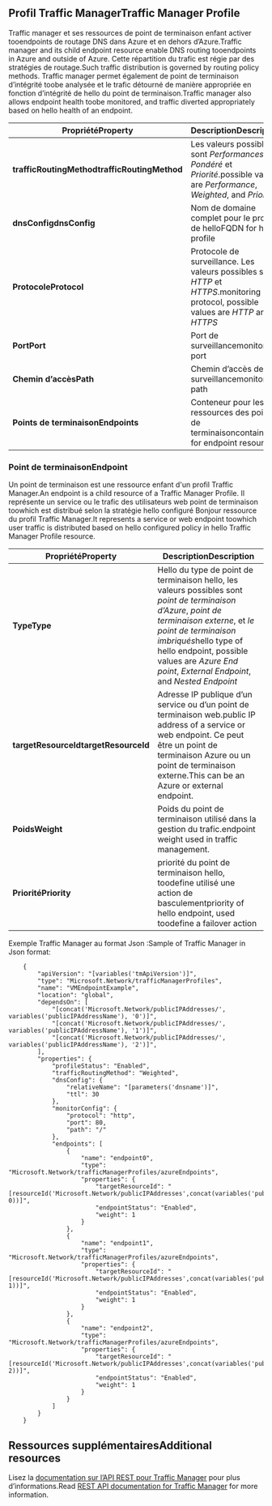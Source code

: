 ## <a name="traffic-manager-profile"></a><span data-ttu-id="5b78b-101">Profil Traffic Manager</span><span class="sxs-lookup"><span data-stu-id="5b78b-101">Traffic Manager Profile</span></span>
<span data-ttu-id="5b78b-102">Traffic manager et ses ressources de point de terminaison enfant activer tooendpoints de routage DNS dans Azure et en dehors d’Azure.</span><span class="sxs-lookup"><span data-stu-id="5b78b-102">Traffic manager and its child endpoint resource enable DNS routing tooendpoints in Azure and outside of Azure.</span></span> <span data-ttu-id="5b78b-103">Cette répartition du trafic est régie par des stratégies de routage.</span><span class="sxs-lookup"><span data-stu-id="5b78b-103">Such traffic distribution is governed by routing  policy methods.</span></span> <span data-ttu-id="5b78b-104">Traffic manager permet également de point de terminaison d’intégrité toobe analysée et le trafic détourné de manière appropriée en fonction d’intégrité de hello du point de terminaison.</span><span class="sxs-lookup"><span data-stu-id="5b78b-104">Traffic manager also allows endpoint health toobe monitored, and traffic diverted appropriately based on hello health of an endpoint.</span></span> 

| <span data-ttu-id="5b78b-105">Propriété</span><span class="sxs-lookup"><span data-stu-id="5b78b-105">Property</span></span> | <span data-ttu-id="5b78b-106">Description</span><span class="sxs-lookup"><span data-stu-id="5b78b-106">Description</span></span> |
| --- | --- |
| <span data-ttu-id="5b78b-107">**trafficRoutingMethod**</span><span class="sxs-lookup"><span data-stu-id="5b78b-107">**trafficRoutingMethod**</span></span> |<span data-ttu-id="5b78b-108">Les valeurs possibles sont *Performances*, *Pondéré* et *Priorité*.</span><span class="sxs-lookup"><span data-stu-id="5b78b-108">possible values are *Performance*, *Weighted*, and *Priority*</span></span> |
| <span data-ttu-id="5b78b-109">**dnsConfig**</span><span class="sxs-lookup"><span data-stu-id="5b78b-109">**dnsConfig**</span></span> |<span data-ttu-id="5b78b-110">Nom de domaine complet pour le profil de hello</span><span class="sxs-lookup"><span data-stu-id="5b78b-110">FQDN for hello profile</span></span> |
| <span data-ttu-id="5b78b-111">**Protocole**</span><span class="sxs-lookup"><span data-stu-id="5b78b-111">**Protocol**</span></span> |<span data-ttu-id="5b78b-112">Protocole de surveillance. Les valeurs possibles sont *HTTP* et *HTTPS*.</span><span class="sxs-lookup"><span data-stu-id="5b78b-112">monitoring protocol, possible values are *HTTP* and *HTTPS*</span></span> |
| <span data-ttu-id="5b78b-113">**Port**</span><span class="sxs-lookup"><span data-stu-id="5b78b-113">**Port**</span></span> |<span data-ttu-id="5b78b-114">Port de surveillance</span><span class="sxs-lookup"><span data-stu-id="5b78b-114">monitoring port</span></span> |
| <span data-ttu-id="5b78b-115">**Chemin d’accès**</span><span class="sxs-lookup"><span data-stu-id="5b78b-115">**Path**</span></span> |<span data-ttu-id="5b78b-116">Chemin d’accès de surveillance</span><span class="sxs-lookup"><span data-stu-id="5b78b-116">monitoring path</span></span> |
| <span data-ttu-id="5b78b-117">**Points de terminaison**</span><span class="sxs-lookup"><span data-stu-id="5b78b-117">**Endpoints**</span></span> |<span data-ttu-id="5b78b-118">Conteneur pour les ressources des points de terminaison</span><span class="sxs-lookup"><span data-stu-id="5b78b-118">container for endpoint resources</span></span> |

### <a name="endpoint"></a><span data-ttu-id="5b78b-119">Point de terminaison</span><span class="sxs-lookup"><span data-stu-id="5b78b-119">Endpoint</span></span>
<span data-ttu-id="5b78b-120">Un point de terminaison est une ressource enfant d'un profil Traffic Manager.</span><span class="sxs-lookup"><span data-stu-id="5b78b-120">An endpoint is a child resource of a Traffic Manager Profile.</span></span> <span data-ttu-id="5b78b-121">Il représente un service ou le trafic des utilisateurs web point de terminaison toowhich est distribué selon la stratégie hello configuré Bonjour ressource du profil Traffic Manager.</span><span class="sxs-lookup"><span data-stu-id="5b78b-121">It represents a service or web endpoint toowhich user traffic is distributed based on hello configured policy in hello Traffic Manager Profile resource.</span></span> 

| <span data-ttu-id="5b78b-122">Propriété</span><span class="sxs-lookup"><span data-stu-id="5b78b-122">Property</span></span> | <span data-ttu-id="5b78b-123">Description</span><span class="sxs-lookup"><span data-stu-id="5b78b-123">Description</span></span> |
| --- | --- |
| <span data-ttu-id="5b78b-124">**Type**</span><span class="sxs-lookup"><span data-stu-id="5b78b-124">**Type**</span></span> |<span data-ttu-id="5b78b-125">Hello du type de point de terminaison hello, les valeurs possibles sont *point de terminaison d’Azure*, *point de terminaison externe*, et *le point de terminaison imbriqués*</span><span class="sxs-lookup"><span data-stu-id="5b78b-125">hello type of hello endpoint, possible values are *Azure End point*, *External Endpoint*, and  *Nested Endpoint*</span></span> |
| <span data-ttu-id="5b78b-126">**targetResourceId**</span><span class="sxs-lookup"><span data-stu-id="5b78b-126">**targetResourceId**</span></span> |<span data-ttu-id="5b78b-127">Adresse IP publique d’un service ou d’un point de terminaison web.</span><span class="sxs-lookup"><span data-stu-id="5b78b-127">public IP address of a service or web endpoint.</span></span> <span data-ttu-id="5b78b-128">Ce peut être un point de terminaison Azure ou un point de terminaison externe.</span><span class="sxs-lookup"><span data-stu-id="5b78b-128">This can be an Azure or external endpoint.</span></span> |
| <span data-ttu-id="5b78b-129">**Poids**</span><span class="sxs-lookup"><span data-stu-id="5b78b-129">**Weight**</span></span> |<span data-ttu-id="5b78b-130">Poids du point de terminaison utilisé dans la gestion du trafic.</span><span class="sxs-lookup"><span data-stu-id="5b78b-130">endpoint weight used in traffic management.</span></span> |
| <span data-ttu-id="5b78b-131">**Priorité**</span><span class="sxs-lookup"><span data-stu-id="5b78b-131">**Priority**</span></span> |<span data-ttu-id="5b78b-132">priorité du point de terminaison hello, toodefine utilisé une action de basculement</span><span class="sxs-lookup"><span data-stu-id="5b78b-132">priority of hello endpoint, used toodefine a failover action</span></span> |

<span data-ttu-id="5b78b-133">Exemple Traffic Manager au format Json :</span><span class="sxs-lookup"><span data-stu-id="5b78b-133">Sample of Traffic Manager in Json format:</span></span> 

        {
            "apiVersion": "[variables('tmApiVersion')]",
            "type": "Microsoft.Network/trafficManagerProfiles",
            "name": "VMEndpointExample",
            "location": "global",
            "dependsOn": [
                "[concat('Microsoft.Network/publicIPAddresses/', variables('publicIPAddressName'), '0')]",
                "[concat('Microsoft.Network/publicIPAddresses/', variables('publicIPAddressName'), '1')]",
                "[concat('Microsoft.Network/publicIPAddresses/', variables('publicIPAddressName'), '2')]",
            ],
            "properties": {
                "profileStatus": "Enabled",
                "trafficRoutingMethod": "Weighted",
                "dnsConfig": {
                    "relativeName": "[parameters('dnsname')]",
                    "ttl": 30
                },
                "monitorConfig": {
                    "protocol": "http",
                    "port": 80,
                    "path": "/"
                },
                "endpoints": [
                    {
                        "name": "endpoint0",
                        "type": "Microsoft.Network/trafficManagerProfiles/azureEndpoints",
                        "properties": {
                            "targetResourceId": "[resourceId('Microsoft.Network/publicIPAddresses',concat(variables('publicIPAddressName'), 0))]",
                            "endpointStatus": "Enabled",
                            "weight": 1
                        }
                    },
                    {
                        "name": "endpoint1",
                        "type": "Microsoft.Network/trafficManagerProfiles/azureEndpoints",
                        "properties": {
                            "targetResourceId": "[resourceId('Microsoft.Network/publicIPAddresses',concat(variables('publicIPAddressName'), 1))]",
                            "endpointStatus": "Enabled",
                            "weight": 1
                        }
                    },
                    {
                        "name": "endpoint2",
                        "type": "Microsoft.Network/trafficManagerProfiles/azureEndpoints",
                        "properties": {
                            "targetResourceId": "[resourceId('Microsoft.Network/publicIPAddresses',concat(variables('publicIPAddressName'), 2))]",
                            "endpointStatus": "Enabled",
                            "weight": 1
                        }
                    }
                ]
            }
        }


## <a name="additional-resources"></a><span data-ttu-id="5b78b-134">Ressources supplémentaires</span><span class="sxs-lookup"><span data-stu-id="5b78b-134">Additional resources</span></span>
<span data-ttu-id="5b78b-135">Lisez la [documentation sur l’API REST pour Traffic Manager](https://msdn.microsoft.com/library/azure/mt163664.aspx) pour plus d’informations.</span><span class="sxs-lookup"><span data-stu-id="5b78b-135">Read [REST API documentation for Traffic Manager](https://msdn.microsoft.com/library/azure/mt163664.aspx) for more information.</span></span>


